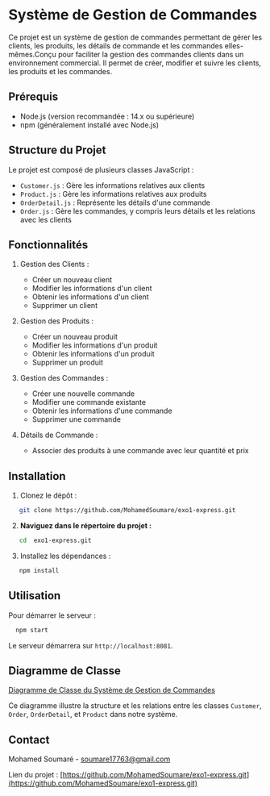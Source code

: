 # Système de Gestion de Commandes

Ce projet est un système de gestion de commandes permettant de gérer les clients, les produits, les détails de commande et les commandes elles-mêmes.Conçu pour faciliter la gestion des commandes clients dans un environnement commercial. Il permet de créer, modifier et suivre les clients, les produits et les commandes.



## Prérequis

- Node.js (version recommandée : 14.x ou supérieure)
- npm (généralement installé avec Node.js)

## Structure du Projet

Le projet est composé de plusieurs classes JavaScript :

- `Customer.js` : Gère les informations relatives aux clients
- `Product.js` : Gère les informations relatives aux produits
- `OrderDetail.js` : Représente les détails d'une commande
- `Order.js` : Gère les commandes, y compris leurs détails et les relations avec les clients

## Fonctionnalités

1. Gestion des Clients :
   - Créer un nouveau client
   - Modifier les informations d'un client
   - Obtenir les informations d'un client
   - Supprimer un client

2. Gestion des Produits :
   - Créer un nouveau produit
   - Modifier les informations d'un produit
   - Obtenir les informations d'un produit
   - Supprimer un produit

3. Gestion des Commandes :
   - Créer une nouvelle commande
   - Modifier une commande existante
   - Obtenir les informations d'une commande
   - Supprimer une commande

4. Détails de Commande :
   - Associer des produits à une commande avec leur quantité et prix

## Installation

1. Clonez le dépôt :
```bash
   git clone https://github.com/MohamedSoumare/exo1-express.git
```

2. **Naviguez dans le répertoire du projet :**

```bash
   cd  exo1-express.git
```

3. Installez les dépendances :

```bash
   npm install
```

## Utilisation

Pour démarrer le serveur :

```bash
  npm start
```

Le serveur démarrera sur `http://localhost:8081`.

## Diagramme de Classe

[Diagramme de Classe du Système de Gestion de Commandes](./assets/images/diag_gestion_commande.jpg)

Ce diagramme illustre la structure et les relations entre les classes `Customer`, `Order`, `OrderDetail`, et `Product` dans notre système.



## Contact
Mohamed Soumaré - soumare17763@gmail.com

Lien du projet : [https://github.com/MohamedSoumare/exo1-express.git](https://github.com/MohamedSoumare/exo1-express.git)
